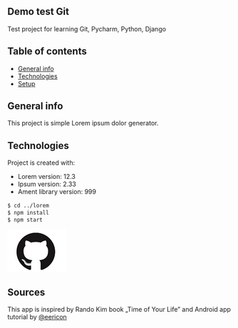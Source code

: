 ## Demo test Git

Test project for learning Git, Pycharm, Python, Django 

## Table of contents
* [General info](#general-info)
* [Technologies](#technologies)
* [Setup](#setup)

## General info
This project is simple Lorem ipsum dolor generator.
	
## Technologies
Project is created with:
* Lorem version: 12.3
* Ipsum version: 2.33
* Ament library version: 999

```
$ cd ../lorem
$ npm install
$ npm start
```
![GIT HUB](./images/schema.jpg) 

## Sources
This app is inspired by Rando Kim book „Time of Your Life”
and Android app tutorial by [@eericon](https://www.eericon.github.io/post/timer-android)